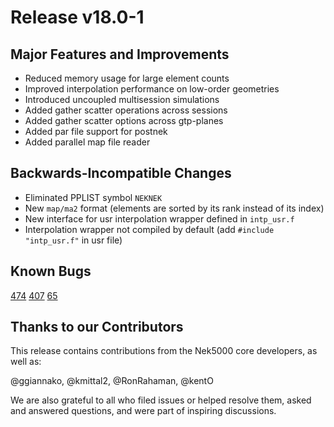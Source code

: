 # Release v18.0-1

## Major Features and Improvements

* Reduced memory usage for large element counts
* Improved interpolation performance on low-order geometries
* Introduced uncoupled multisession simulations
* Added gather scatter operations across sessions
* Added gather scatter options across gtp-planes
* Added par file support for postnek
* Added parallel map file reader

## Backwards-Incompatible Changes 

* Eliminated PPLIST symbol `NEKNEK`
* New `map/ma2` format (elements are sorted by its rank instead of its index)
* New interface for usr interpolation wrapper defined in `intp_usr.f`
* Interpolation wrapper not compiled by default (add `#include "intp_usr.f"` in usr file) 

## Known Bugs 

[474](https://github.com/Nek5000/Nek5000/issues/474)
[407](https://github.com/Nek5000/Nek5000/issues/407)
[65](https://github.com/Nek5000/Nek5000/issues/65)

## Thanks to our Contributors
This release contains contributions from the Nek5000 core developers, as well as:

@ggiannako, @kmittal2, @RonRahaman, @kentO


We are also grateful to all who filed issues or helped resolve them, asked and answered questions, and were part of inspiring discussions.
